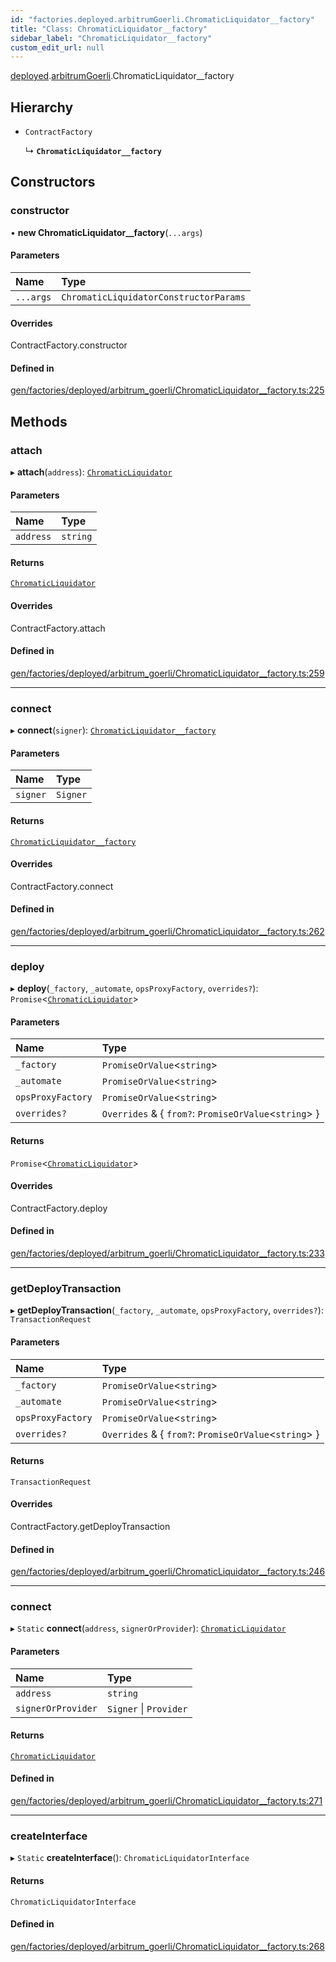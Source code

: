 ```yaml
---
id: "factories.deployed.arbitrumGoerli.ChromaticLiquidator__factory"
title: "Class: ChromaticLiquidator__factory"
sidebar_label: "ChromaticLiquidator__factory"
custom_edit_url: null
---
```


[deployed](../namespaces/factories.deployed.md).[arbitrumGoerli](../namespaces/factories.deployed.arbitrumGoerli.md).ChromaticLiquidator__factory

## Hierarchy

- `ContractFactory`

  ↳ **`ChromaticLiquidator__factory`**

## Constructors

### constructor

• **new ChromaticLiquidator__factory**(`...args`)

#### Parameters

| Name | Type |
| :------ | :------ |
| `...args` | `ChromaticLiquidatorConstructorParams` |

#### Overrides

ContractFactory.constructor

#### Defined in

[gen/factories/deployed/arbitrum_goerli/ChromaticLiquidator__factory.ts:225](https://github.com/chromatic-protocol/sdk/blob/f81a674/src/gen/factories/deployed/arbitrum_goerli/ChromaticLiquidator__factory.ts#L225)

## Methods

### attach

▸ **attach**(`address`): [`ChromaticLiquidator`](../interfaces/deployed.arbitrumGoerli.ChromaticLiquidator.md)

#### Parameters

| Name | Type |
| :------ | :------ |
| `address` | `string` |

#### Returns

[`ChromaticLiquidator`](../interfaces/deployed.arbitrumGoerli.ChromaticLiquidator.md)

#### Overrides

ContractFactory.attach

#### Defined in

[gen/factories/deployed/arbitrum_goerli/ChromaticLiquidator__factory.ts:259](https://github.com/chromatic-protocol/sdk/blob/f81a674/src/gen/factories/deployed/arbitrum_goerli/ChromaticLiquidator__factory.ts#L259)

___

### connect

▸ **connect**(`signer`): [`ChromaticLiquidator__factory`](factories.deployed.arbitrumGoerli.ChromaticLiquidator__factory.md)

#### Parameters

| Name | Type |
| :------ | :------ |
| `signer` | `Signer` |

#### Returns

[`ChromaticLiquidator__factory`](factories.deployed.arbitrumGoerli.ChromaticLiquidator__factory.md)

#### Overrides

ContractFactory.connect

#### Defined in

[gen/factories/deployed/arbitrum_goerli/ChromaticLiquidator__factory.ts:262](https://github.com/chromatic-protocol/sdk/blob/f81a674/src/gen/factories/deployed/arbitrum_goerli/ChromaticLiquidator__factory.ts#L262)

___

### deploy

▸ **deploy**(`_factory`, `_automate`, `opsProxyFactory`, `overrides?`): `Promise`<[`ChromaticLiquidator`](../interfaces/deployed.arbitrumGoerli.ChromaticLiquidator.md)\>

#### Parameters

| Name | Type |
| :------ | :------ |
| `_factory` | `PromiseOrValue`<`string`\> |
| `_automate` | `PromiseOrValue`<`string`\> |
| `opsProxyFactory` | `PromiseOrValue`<`string`\> |
| `overrides?` | `Overrides` & { `from?`: `PromiseOrValue`<`string`\>  } |

#### Returns

`Promise`<[`ChromaticLiquidator`](../interfaces/deployed.arbitrumGoerli.ChromaticLiquidator.md)\>

#### Overrides

ContractFactory.deploy

#### Defined in

[gen/factories/deployed/arbitrum_goerli/ChromaticLiquidator__factory.ts:233](https://github.com/chromatic-protocol/sdk/blob/f81a674/src/gen/factories/deployed/arbitrum_goerli/ChromaticLiquidator__factory.ts#L233)

___

### getDeployTransaction

▸ **getDeployTransaction**(`_factory`, `_automate`, `opsProxyFactory`, `overrides?`): `TransactionRequest`

#### Parameters

| Name | Type |
| :------ | :------ |
| `_factory` | `PromiseOrValue`<`string`\> |
| `_automate` | `PromiseOrValue`<`string`\> |
| `opsProxyFactory` | `PromiseOrValue`<`string`\> |
| `overrides?` | `Overrides` & { `from?`: `PromiseOrValue`<`string`\>  } |

#### Returns

`TransactionRequest`

#### Overrides

ContractFactory.getDeployTransaction

#### Defined in

[gen/factories/deployed/arbitrum_goerli/ChromaticLiquidator__factory.ts:246](https://github.com/chromatic-protocol/sdk/blob/f81a674/src/gen/factories/deployed/arbitrum_goerli/ChromaticLiquidator__factory.ts#L246)

___

### connect

▸ `Static` **connect**(`address`, `signerOrProvider`): [`ChromaticLiquidator`](../interfaces/deployed.arbitrumGoerli.ChromaticLiquidator.md)

#### Parameters

| Name | Type |
| :------ | :------ |
| `address` | `string` |
| `signerOrProvider` | `Signer` \| `Provider` |

#### Returns

[`ChromaticLiquidator`](../interfaces/deployed.arbitrumGoerli.ChromaticLiquidator.md)

#### Defined in

[gen/factories/deployed/arbitrum_goerli/ChromaticLiquidator__factory.ts:271](https://github.com/chromatic-protocol/sdk/blob/f81a674/src/gen/factories/deployed/arbitrum_goerli/ChromaticLiquidator__factory.ts#L271)

___

### createInterface

▸ `Static` **createInterface**(): `ChromaticLiquidatorInterface`

#### Returns

`ChromaticLiquidatorInterface`

#### Defined in

[gen/factories/deployed/arbitrum_goerli/ChromaticLiquidator__factory.ts:268](https://github.com/chromatic-protocol/sdk/blob/f81a674/src/gen/factories/deployed/arbitrum_goerli/ChromaticLiquidator__factory.ts#L268)
